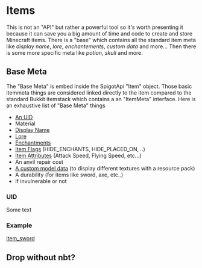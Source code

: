 # Items
This is not an "API" but rather a powerful tool so it's worth presenting it because it can save you a big amount of time and code to create and store Minecraft items. There is a "base" which contains all the standard item meta like _display name_, _lore_, _enchantements_, _custom data_ and more... Then there is some more specific meta like _potion_, _skull_ and more.

## Base Meta
The "Base Meta" is embed inside the SpigotApi "Item" object. Those basic itemmeta things are considered linked directly to the item compared to the standard Bukkit itemstack which contains a an "ItemMeta" interface. Here is an exhaustive list of "Base Meta" things
- [An UID](#uid)
- Material
- [Display Name](https://hub.spigotmc.org/javadocs/bukkit/org/bukkit/inventory/meta/ItemMeta.html#setDisplayName(java.lang.String))
- [Lore](https://hub.spigotmc.org/javadocs/bukkit/org/bukkit/inventory/meta/ItemMeta.html#setLore(java.util.List))
- [Enchantments](https://hub.spigotmc.org/javadocs/bukkit/org/bukkit/inventory/meta/ItemMeta.html#addEnchant(org.bukkit.enchantments.Enchantment,int,boolean))
- [Item Flags](https://hub.spigotmc.org/javadocs/bukkit/org/bukkit/inventory/meta/ItemMeta.html#addItemFlags(org.bukkit.inventory.ItemFlag...)) (HIDE_ENCHANTS, HIDE_PLACED_ON, ..)
- [Item Attributes](https://hub.spigotmc.org/javadocs/bukkit/org/bukkit/inventory/meta/ItemMeta.html#addAttributeModifier(org.bukkit.attribute.Attribute,org.bukkit.attribute.AttributeModifier)) (Attack Speed, Flying Speed, etc...)
- An anvil repair cost
- [A custom model data](https://hub.spigotmc.org/javadocs/bukkit/org/bukkit/inventory/meta/ItemMeta.html#setCustomModelData(java.lang.Integer)) (to display different textures with a resource pack)
- A durability (for items like sword, axe, etc..)
- If invulnerable or not

### UID
Some text

### Example
[item_sword](https://github.com/Lucaa8/SpigotApi/assets/47627900/0c894b46-9568-42b7-ad97-e425dc8639ed)


## Drop without nbt?
